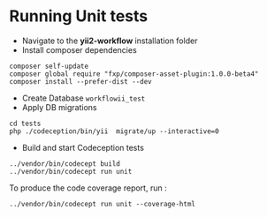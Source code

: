 # Running Unit tests

- Navigate to the **yii2-workflow** installation folder
- Install composer dependencies

```
composer self-update
composer global require "fxp/composer-asset-plugin:1.0.0-beta4"
composer install --prefer-dist --dev
```
- Create Database `workflowii_test`
- Apply DB migrations

```
cd tests
php ./codeception/bin/yii  migrate/up --interactive=0
```

- Build and start Codeception tests

```
../vendor/bin/codecept build
../vendor/bin/codecept run unit
```

To produce the code coverage report, run :

```
../vendor/bin/codecept run unit --coverage-html
```